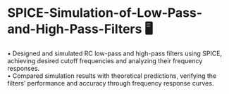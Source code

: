 # SPICE-Simulation-of-Low-Pass-and-High-Pass-Filters 🖥️

• Designed and simulated RC low-pass and high-pass filters using SPICE, achieving desired cutoff frequencies and
analyzing their frequency responses.<br/>
• Compared simulation results with theoretical predictions, verifying the filters’ performance and accuracy through
frequency response curves.<br/>
